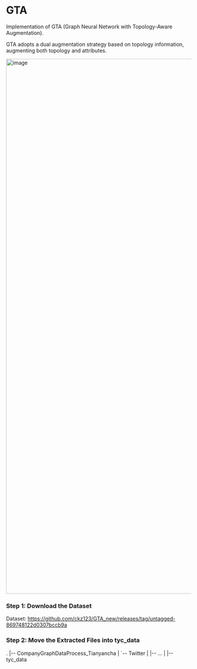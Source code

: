 # GTA
Implementation of GTA (Graph Neural Network with Topology-Aware Augmentation).


GTA adopts a dual augmentation strategy based on topology information, augmenting both topology and attributes.

<img width="1452" alt="image" src="https://github.com/user-attachments/assets/b6d22f2f-b3bf-49d1-9cbd-9f0982233ecb" />


### Step 1: Download the Dataset

Dataset: https://github.com/ckz123/GTA_new/releases/tag/untagged-869748122d0307bccb9a

### Step 2: Move the Extracted Files into tyc_data

.
|-- CompanyGraphDataProcess_Tianyancha
|   `-- Twitter
|       |-- ...
|       |-- tyc_data
